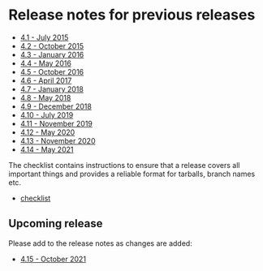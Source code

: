 Release notes for previous releases
===================================

* [4.1 - July 2015](coreboot-4.1-relnotes.md)
* [4.2 - October 2015](coreboot-4.2-relnotes.md)
* [4.3 - January 2016](coreboot-4.3-relnotes.md)
* [4.4 - May 2016](coreboot-4.4-relnotes.md)
* [4.5 - October 2016](coreboot-4.5-relnotes.md)
* [4.6 - April 2017](coreboot-4.6-relnotes.md)
* [4.7 - January 2018](coreboot-4.7-relnotes.md)
* [4.8 - May 2018](coreboot-4.8.1-relnotes.md)
* [4.9 - December 2018](coreboot-4.9-relnotes.md)
* [4.10 - July 2019](coreboot-4.10-relnotes.md)
* [4.11 - November 2019](coreboot-4.11-relnotes.md)
* [4.12 - May 2020](coreboot-4.12-relnotes.md)
* [4.13 - November 2020](coreboot-4.13-relnotes.md)
* [4.14 - May 2021](coreboot-4.14-relnotes.md)

The checklist contains instructions to ensure that a release covers all
important things and provides a reliable format for tarballs, branch
names etc.

* [checklist](checklist.md)

Upcoming release
----------------

Please add to the release notes as changes are added:
* [4.15 - October 2021](coreboot-4.15-relnotes.md)
